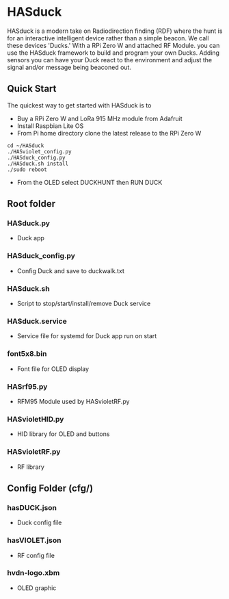 # HASduck

HASduck is a modern take on Radiodirection finding (RDF) where the hunt is for an interactive intelligent device rather than a simple beacon. We call these devices 'Ducks.' With a RPi Zero W and attached RF Module. you can use the HASduck framework to build and program your own Ducks. Adding sensors you can have your Duck react to the environment and adjust the signal and/or message being beaconed out. 

## Quick Start

The quickest way to get started with HASduck is to

- Buy a RPi Zero W and LoRa 915 MHz module from Adafruit
- Install Raspbian Lite OS
- From Pi home directory clone the latest release to the RPi Zero W
```
cd ~/HASduck
./HASviolet_config.py
./HASduck_config.py
./HASduck.sh install
./sudo reboot
```
- From the OLED select DUCKHUNT then RUN DUCK

## Root folder

### HASduck.py
* Duck app

### HASduck_config.py
* Config Duck and save to duckwalk.txt

### HASduck.sh
* Script to stop/start/install/remove Duck service

### HASduck.service
* Service file for systemd for Duck app run on start

### font5x8.bin
* Font file for OLED display

### HASrf95.py
* RFM95 Module used by HASvioletRF.py

### HASvioletHID.py
* HID library for OLED and buttons

### HASvioletRF.py
* RF library

## Config Folder (cfg/)

### hasDUCK.json
* Duck config file

### hasVIOLET.json
* RF config file

### hvdn-logo.xbm
* OLED graphic